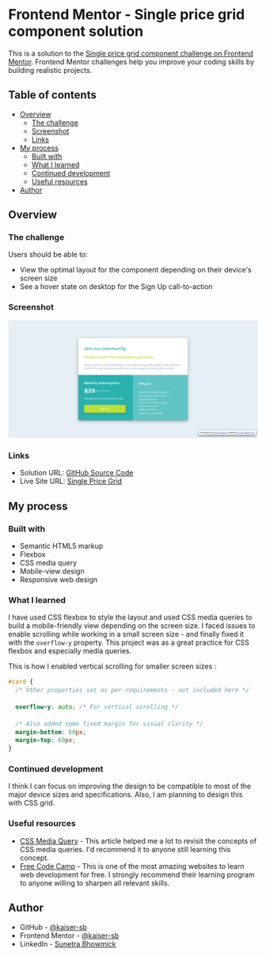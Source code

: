 # Frontend Mentor - Single price grid component solution

This is a solution to the [Single price grid component challenge on Frontend Mentor](https://www.frontendmentor.io/challenges/single-price-grid-component-5ce41129d0ff452fec5abbbc). Frontend Mentor challenges help you improve your coding skills by building realistic projects. 

## Table of contents

- [Overview](#overview)
  - [The challenge](#the-challenge)
  - [Screenshot](#screenshot)
  - [Links](#links)
- [My process](#my-process)
  - [Built with](#built-with)
  - [What I learned](#what-i-learned)
  - [Continued development](#continued-development)
  - [Useful resources](#useful-resources)
- [Author](#author)

## Overview

### The challenge

Users should be able to:

- View the optimal layout for the component depending on their device's screen size
- See a hover state on desktop for the Sign Up call-to-action

### Screenshot

![](./design/screenshot_price_grid.png)

### Links

- Solution URL: [GitHub Source Code](https://github.com/kaiser-sb/Single-Price-Grid-Component)
- Live Site URL: [Single Price Grid](https://kaiser-sb.github.io/Single-Price-Grid-Component/)

## My process

### Built with

- Semantic HTML5 markup
- Flexbox
- CSS media query
- Mobile-view design
- Responsive web design

### What I learned

I have used CSS flexbox to style the layout and used CSS media queries to build a mobile-friendly view depending on the screen size. I faced issues to enable scrolling while working in a small screen size - and finally fixed it with the `overflow-y` property. This project was as a great practice for CSS flexbox and especially media queries.

This is how I enabled vertical scrolling for smaller screen sizes :

```css
#card {
  /* Other properties set as per requirements - not included here */

  overflow-y: auto; /* For vertical scrolling */

  /* Also added some fixed margin for visual clarity */
  margin-bottom: 60px;
  margin-top: 60px;
}

```

### Continued development

I think I can focus on improving the design to be compatible to most of the major device sizes and specifications. Also, I am planning to design this with CSS grid.

### Useful resources

- [CSS Media Query](https://www.browserstack.com/guide/what-are-css-and-media-query-breakpoints) - This article helped me a lot to revisit the concepts of CSS media queries. I'd recommend it to anyone still learning this concept.
- [Free Code Camp](https://www.freecodecamp.org/) - This is one of the most amazing websites to learn web development for free. I strongly recommend their learning program to anyone willing to sharpen all relevant skills.

## Author

- GitHub - [@kaiser-sb](https://github.com/kaiser-sb)
- Frontend Mentor - [@kaiser-sb](https://www.frontendmentor.io/profile/kaiser-sb)
- LinkedIn - [Sunetra Bhowmick](https://www.linkedin.com/in/kaiser-sb/)

